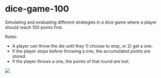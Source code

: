 # dice-game-100
Simulating and evaluating different strategies in a dice game where a player should reach 100 points first.


Rules:
 * A player can throw the die until they 1) choose to stop, or 2) get a one.
 * If the player stops before throwing a one, the accumulated points are stored.
 * If the player throws a one, the points of that round are lost.

<img src=“https://github.com/andrcar/dice-game-100/blob/84fc7b4d3df694c7e016919fdf6f253ad1109822/figures/throws_to_reach_100.png”>
